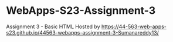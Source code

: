 # WebApps-S23-Assignment-3
Assignment 3 - Basic HTML
Hosted  by https://44-563-web-apps-s23.github.io/44563-webapps-assignment-3-Sumanareddy13/


